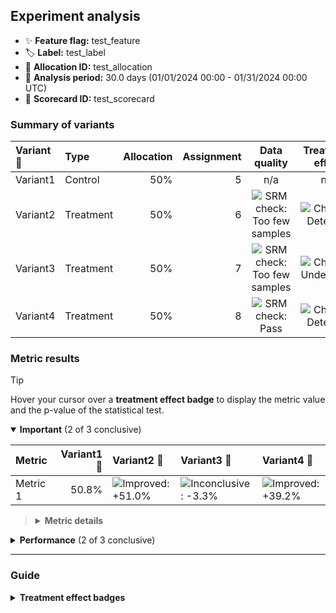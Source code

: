 ## Experiment analysis



* ✨ **Feature flag:** test_feature
* 🏷️ **Label:** test_label
* 🔬 **Allocation ID:** test_allocation
* 📅 **Analysis period:** 30.0 days (01/01/2024 00:00 - 01/31/2024 00:00 UTC)
* 🔖 **Scorecard ID:** test_scorecard

### Summary of variants

| Variant 💊 | Type | Allocation | Assignment | Data quality | Treatment effect |
|:--------|:-----|-----------:|-----------:|:------------:|:----------------:|
| Variant1 | Control | 50% | 5 | n/a | n/a |
| Variant2 | Treatment | 50% | 6 | ![SRM check: Too few samples](https://img.shields.io/badge/SRM%20check-Too%20few%20samples-f0e543 "Not enough assigned users for reliable SRM analysis.") | ![Change: Detected](https://img.shields.io/badge/Change-Detected-1c72af "Observed metric movements are inconsistent with statistical noise.") |
| Variant3 | Treatment | 50% | 7 | ![SRM check: Too few samples](https://img.shields.io/badge/SRM%20check-Too%20few%20samples-f0e543 "Not enough assigned users for reliable SRM analysis.") | ![Change: Undetected](https://img.shields.io/badge/Change-Undetected-e6e6e3 "Observed metric movements are consistent with statistical noise.&#013;Either the experiment is underpowered or had limited impact on the metrics.") |
| Variant4 | Treatment | 50% | 8 | ![SRM check: Pass](https://img.shields.io/badge/SRM%20check-Pass-157e3b "No sample ratio mismatch detected.") | ![Change: Detected](https://img.shields.io/badge/Change-Detected-1c72af "Observed metric movements are inconsistent with statistical noise.") |


### Metric results

> [!TIP]
> Hover your cursor over a **treatment effect badge** to display the metric value and the p-value of the statistical test.

<details open="true">
<summary><strong>Important</strong> (2 of 3 conclusive)</summary>

| Metric   |   Variant1 💊 | Variant2 💊                                                                                                                                                  | Variant3 💊                                                                                                                                                    | Variant4 💊                                                                                                                                                  |
|:---------|--------------:|:-------------------------------------------------------------------------------------------------------------------------------------------------------------|:---------------------------------------------------------------------------------------------------------------------------------------------------------------|:-------------------------------------------------------------------------------------------------------------------------------------------------------------|
| Metric 1 |         50.8% | ![Improved: +51.0%](https://img.shields.io/badge/Improved-%2B51.0%25-157e3b "Metric value = 76.7%.&#013;Highly statistically significant (p-value: 6e-60).") | ![Inconclusive: -3.3%](https://img.shields.io/badge/Inconclusive---3.3%25-e6e6e3 "Metric value = 49.2%.&#013;Not statistically significant (p-value: 0.273).") | ![Improved: +39.2%](https://img.shields.io/badge/Improved-%2B39.2%25-157e3b "Metric value = 70.7%.&#013;Highly statistically significant (p-value: 1e-35).") |

> <details>
> <summary><strong>Metric details</strong></summary>
>
> * ***Metric 1:*** Wish fight pressure since task see hair artist lot prepare heavy meeting necessary pretty issue not ago pass wonder former degree ago matter foreign as. </dd>
>
> </details>

</details>



<details>
<summary><strong>Performance</strong> (2 of 3 conclusive)</summary>

| Metric   |   Variant1 💊 | Variant2 💊                                                                                                                                                  | Variant3 💊                                                                                                                                                    | Variant4 💊                                                                                                                                                  |
|:---------|--------------:|:-------------------------------------------------------------------------------------------------------------------------------------------------------------|:---------------------------------------------------------------------------------------------------------------------------------------------------------------|:-------------------------------------------------------------------------------------------------------------------------------------------------------------|
| Metric 1 |         50.8% | ![Improved: +51.0%](https://img.shields.io/badge/Improved-%2B51.0%25-157e3b "Metric value = 76.7%.&#013;Highly statistically significant (p-value: 6e-60).") | ![Inconclusive: -3.3%](https://img.shields.io/badge/Inconclusive---3.3%25-e6e6e3 "Metric value = 49.2%.&#013;Not statistically significant (p-value: 0.273).") | ![Improved: +39.2%](https://img.shields.io/badge/Improved-%2B39.2%25-157e3b "Metric value = 70.7%.&#013;Highly statistically significant (p-value: 1e-35).") |

> <details>
> <summary><strong>Metric details</strong></summary>
>
> * ***Metric 1:*** Wish fight pressure since task see hair artist lot prepare heavy meeting necessary pretty issue not ago pass wonder former degree ago matter foreign as. </dd>
>
> </details>

</details>

---

### Guide

<details>
<summary><strong>Treatment effect badges</strong></summary>

Each treatment column displays the impact of the treatment variant upon the metric value, relative to the control variant. For example, "+5.3%" means the metric value is 5.3% higher in the treatment variant than the control variant. The experiment analysis checks whether the observed treatment effect could be explained by random noise in the data.

* If not statistically significant, we display the badge: ![Inconclusive: +5.3%](https://img.shields.io/badge/Inconclusive-%2B5.3%25-e6e6e3 "Not statistically significant.")
* If statistically significant, the badge color reflects the desired direction of the metric and the strength of confidence:

| Observed treatment effect | Marginal confidence<br />(p-value ≤ 0.05) | High confidence<br />(p-value ≤ 0.001) |
|:--------------------------|:------------------------------------------|:---------------------------------------|
| Against the desired direction | ![Degraded: +5.3%](https://img.shields.io/badge/Degraded-%2B5.3%25-fcae91 "Marginally statistically significant.") | ![Degraded: +5.3%](https://img.shields.io/badge/Degraded-%2B5.3%25-d03536 "Highly statistically significant.") |
| Matches the desired direction | ![Improved: +5.3%](https://img.shields.io/badge/Improved-%2B5.3%25-a1d99b "Marginally statistically significant.") | ![Improved: +5.3%](https://img.shields.io/badge/Improved-%2B5.3%25-157e3b "Highly statistically significant.") |
| Desired direction is neutral | ![Changed: +5.3%](https://img.shields.io/badge/Changed-%2B5.3%25-9ecae1 "Marginally statistically significant.") | ![Changed: +5.3%](https://img.shields.io/badge/Changed-%2B5.3%25-1c72af "Highly statistically significant.") |

</details>